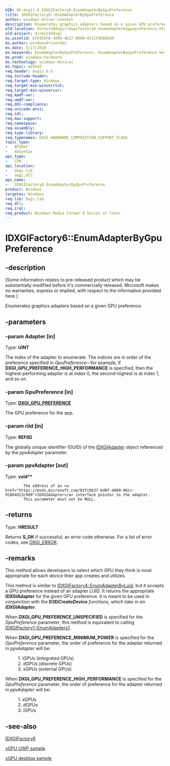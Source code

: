 ```yaml
---
UID: NF:dxgi1_6.IDXGIFactory6.EnumAdapterByGpuPreference
title: IDXGIFactory6::EnumAdapterByGpuPreference
author: windows-driver-content
description: Enumerates graphics adapters based on a given GPU preference.
old-location: direct3ddxgi\idxgifactory6_enumadapterbygpupreference.htm
old-project: direct3ddxgi
ms.assetid: E5F835FB-3699-4E27-B990-4C1CF6E6DD48
ms.author: windowsdriverdev
ms.date: 5/17/2018
ms.keywords: EnumAdapterByGpuPreference, EnumAdapterByGpuPreference method [DXGI], EnumAdapterByGpuPreference method [DXGI],IDXGIFactory6 interface, IDXGIFactory6 interface [DXGI],EnumAdapterByGpuPreference method, IDXGIFactory6.EnumAdapterByGpuPreference, IDXGIFactory6::EnumAdapterByGpuPreference, direct3ddxgi.idxgifactory6_enumadapterbygpupreference, dxgi1_6/IDXGIFactory6::EnumAdapterByGpuPreference
ms.prod: windows-hardware
ms.technology: windows-devices
ms.topic: method
req.header: dxgi1_6.h
req.include-header: 
req.target-type: Windows
req.target-min-winverclnt: 
req.target-min-winversvr: 
req.kmdf-ver: 
req.umdf-ver: 
req.ddi-compliance: 
req.unicode-ansi: 
req.idl: 
req.max-support: 
req.namespace: 
req.assembly: 
req.type-library: 
req.typenames: DXGI_HARDWARE_COMPOSITION_SUPPORT_FLAGS
topic_type:
-	APIRef
-	kbSyntax
api_type:
-	COM
api_location:
-	dxgi.lib
-	dxgi.dll
api_name:
-	IDXGIFactory6.EnumAdapterByGpuPreference
product: Windows
targetos: Windows
req.lib: Dxgi.lib
req.dll: 
req.irql: 
req.product: Windows Media Format 9 Series or later
---
```


# IDXGIFactory6::EnumAdapterByGpuPreference


## -description


<p class="CCE_Message">[Some information relates to pre-released product which may be substantially modified before it's commercially released. Microsoft makes no warranties, express or implied, with respect to the information provided here.]

Enumerates graphics adapters based on a given GPU preference.


## -parameters




### -param Adapter [in]

Type: <b>UINT</b>

The index of the adapter to enumerate. The indices are in order of the preference specified in <i>GpuPreference</i>—for example, if <b>DXGI_GPU_PREFERENCE_HIGH_PERFORMANCE</b> is specified, then the highest-performing adapter is at index 0, the second-highest is at index 1, and so on.


### -param GpuPreference [in]

Type: <b><a href="https://msdn.microsoft.com/4228FF8B-968B-42B5-8355-226C7FE9F230">DXGI_GPU_PREFERENCE</a></b>

The GPU preference for the app.


### -param riid [in]

Type: <b>REFIID</b>

The globally unique identifier (GUID) of the <a href="https://msdn.microsoft.com/CB4BC8A4-D5D5-48B9-A477-65A12A43D4A6">IDXGIAdapter</a> object referenced by the <i>ppvAdapter</i> parameter.


### -param ppvAdapter [out]

Type: <b>void**</b>

            The address of an <a href="https://msdn.microsoft.com/02fc6b37-bd8f-4889-96cc-91064d23c9d0">IDXGIAdapter</a> interface pointer to the adapter.
            This parameter must not be NULL.


## -returns



Type: <b>HRESULT</b>

Returns <b>S_OK</b> if successful; an error code otherwise. For a list of error codes, see <a href="https://msdn.microsoft.com/9aa7dd65-6bf9-4731-8085-a9eab4224cdd">DXGI_ERROR</a>.




## -remarks



This method allows developers to select which GPU they think is most appropriate for each device their app creates and utilizes.

This method is similar to <a href="https://msdn.microsoft.com/AC800F32-2922-45BA-A6D3-D3E45113B9A7">IDXGIFactory4::EnumAdapterByLuid</a>, but it accepts a GPU preference instead of an adapter LUID. It returns the appropriate <b>IDXGIAdapter</b> for the given GPU preference. It is meant to be used in conjunction with the <b>D3D*CreateDevice</b> functions, which take in an <b>IDXGIAdapter*</b>.

When <b>DXGI_GPU_PREFERENCE_UNSPECIFIED</b> is specified for the <i>GpuPreference</i> parameter, this method is equivalent to calling <a href="https://msdn.microsoft.com/351b7b2d-abb7-449e-bee2-eea96fef3b9d">IDXGIFactory1::EnumAdapters1</a>.

When <b>DXGI_GPU_PREFERENCE_MINIMUM_POWER</b> is specified for the <i>GpuPreference</i> parameter, the order of preference for the adapter returned in <i>ppvAdapter</i> will be:<dl>
<dd>1. iGPUs (integrated GPUs)</dd>
<dd>2. dGPUs (discrete GPUs)</dd>
<dd>3. xGPUs (external GPUs)</dd>
</dl>


When <b>DXGI_GPU_PREFERENCE_HIGH_PERFORMANCE</b> is specified for the <i>GpuPreference</i> parameter, the order of preference for the adapter returned in <i>ppvAdapter</i> will be:<dl>
<dd>1. xGPUs</dd>
<dd>2. dGPUs</dd>
<dd>3. iGPUs</dd>
</dl>





## -see-also




<a href="https://msdn.microsoft.com/CB4BC8A4-D5D5-48B9-A477-65A12A43D4A6">IDXGIFactory6</a>



<a href="https://github.com/Microsoft/DirectX-Graphics-Samples/tree/develop/Samples/UWP/D3D12xGPU">xGPU UWP sample</a>



<a href="https://github.com/Microsoft/DirectX-Graphics-Samples/tree/develop/Samples/Desktop/D3D12xGPU">xGPU desktop sample</a>
 

 

